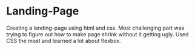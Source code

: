 # Landing-Page
Creating a landing-page using html and css.
Most challenging part was trying to figure out how to make page shrink without it getting ugly. 
Used CSS the most and learned a lot about flexbox.
